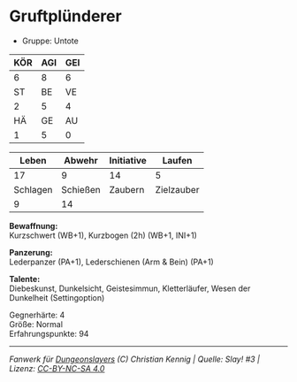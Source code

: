 # Gruftplünderer  
- Gruppe: Untote  

| KÖR | AGI | GEI |  
| --- | --- | --- |  
| 6   | 8   | 6   |
| ST  | BE  | VE  |  
| 2   | 5   | 4   |
| HÄ  | GE  | AU  |  
| 1   | 5   | 0   |


| Leben    | Abwehr   | Initiative | Laufen     |
| -------- | -------- | ---------- | ---------- |
| 17       | 9        | 14         | 5          |
| Schlagen | Schießen | Zaubern    | Zielzauber |
| 9        | 14       |            |            |

**Bewaffnung:**  
Kurzschwert (WB+1), Kurzbogen (2h) (WB+1, INI+1)

**Panzerung:**  
Lederpanzer (PA+1), Lederschienen (Arm & Bein) (PA+1)

**Talente:**  
Diebeskunst, Dunkelsicht, Geistesimmun, Kletterläufer, Wesen der Dunkelheit (Settingoption)

Gegnerhärte: 4  
Größe: Normal  
Erfahrungspunkte: 94  



___
*Fanwerk für [Dungeonslayers](https://www.dungeonslayers.net/) (C) Christian Kennig | Quelle: Slay! #3 | Lizenz: [CC-BY-NC-SA 4.0](https://creativecommons.org/licenses/by-nc-sa/4.0/deed.de)*